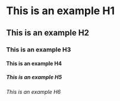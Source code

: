 <h1>This is an example H1</h1>
<h2>This is an example H2</h2>
<h3>This is an example H3</h3>
<h4>This is an example H4</h4>
<h5>This is an example H5</h5>
<h6>This is an example H6</h6>
